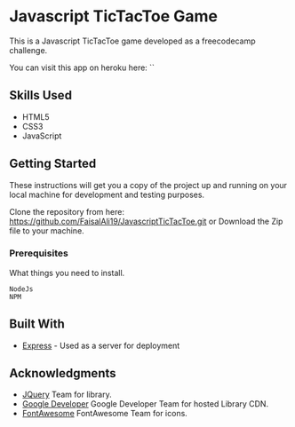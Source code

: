 # Javascript TicTacToe Game

This is a Javascript TicTacToe game developed as a freecodecamp challenge.

You can visit this app on heroku here: ``

## Skills Used
* HTML5
* CSS3
* JavaScript

## Getting Started

These instructions will get you a copy of the project up and running on your local machine for development and testing purposes.

Clone the repository from here: https://github.com/FaisalAli19/JavascriptTicTacToe.git or
Download the Zip file to your machine.

### Prerequisites

What things you need to install.

```
NodeJs
NPM
```

## Built With

* [Express](https://expressjs.com/) - Used as a server for deployment

## Acknowledgments

* [JQuery](https://jquery.com/) Team for library.
* [Google Developer](https://developers.google.com/speed/libraries/) Google Developer Team for hosted Library CDN.
* [FontAwesome](http://fontawesome.io/) FontAwesome Team for icons.
